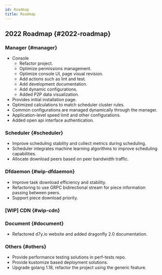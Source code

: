 ```yaml
---
id: Roadmap
title: Roadmap
---
```


## 2022 Roadmap {#2022-roadmap}

### Manager {#manager}

- Console
  - Refactor project.
  - Optimize permissions management.
  - Optimize console UI, page visual revision.
  - Add actions such as lint and test.
  - Add development documentation.
  - Add dynamic configurations.
  - Added P2P data visualization.
- Provides initial installation page.
- Optimized calculations to match scheduler cluster rules.
- Common configurations are managed dynamically through the manager.
- Application-level speed limit and other configurations.
- Added open api interface authentication.

### Scheduler {#scheduler}

- Improve scheduling stability and collect metrics during scheduling.
- Scheduler integrates machine learning algorithms to improve scheduling capabilities.
- Allocate download peers based on peer bandwidth traffic.

### Dfdaemon {#wip-dfdaemon}

- Improve task download efficiency and stability.
- Refactoring to use GRPC bidirectional stream for piece information passing between peers.
- Support piece download priority.

### [WIP] CDN {#wip-cdn}

### Document {#document}

- Refactored d7y.io website and added dragonfly 2.0 documentation.

### Others {#others}

- Provide performance testing solutions in perf-tests repo.
- Provide kustomize based deployment solutions.
- Upgrade golang 1.18, refactor the project using the generic feature.
